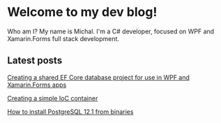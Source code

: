 # Welcome to my dev blog!
Who am I?
My name is Michal. I'm a C# developer, focused on WPF and Xamarin.Forms full stack development.

## Latest posts
[Creating a shared EF Core database project for use in WPF and Xamarin.Forms apps](posts/2020_08_12_creating_a_shared_ef_core_database_for_wpf_and_xamarin_forms.md)

[Creating a simple IoC container](posts/2020_05_02_creating_a_simple_ioc_container.md)

[How to install PostgreSQL 12.1 from binaries](posts/2019_12_13_postgres_from_binaries.md)
